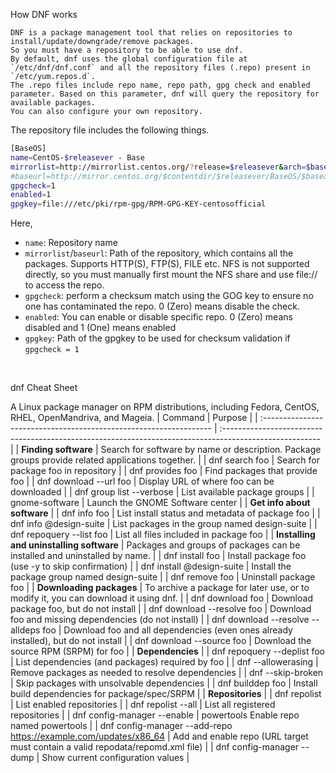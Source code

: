 
How DNF works

    DNF is a package management tool that relies on repositories to install/update/downgrade/remove packages.
    So you must have a repository to be able to use dnf.
    By default, dnf uses the global configuration file at `/etc/dnf/dnf.conf` and all the repository files (.repo) present in `/etc/yum.repos.d`.
    The .repo files include repo name, repo path, gpg check and enabled parameter. Based on this parameter, dnf will query the repository for available packages.
    You can also configure your own repository.

The repository file includes the following things.

```sh
[BaseOS]
name=CentOS-$releasever - Base
mirrorlist=http://mirrorlist.centos.org/?release=$releasever&arch=$basearch&repo=BaseOS&infra=$infra
#baseurl=http://mirror.centos.org/$contentdir/$releasever/BaseOS/$basearch/os/
gpgcheck=1
enabled=1
gpgkey=file:///etc/pki/rpm-gpg/RPM-GPG-KEY-centosofficial
```

Here,

- `name`: Repository name
- `mirrorlist`/`baseurl`: Path of the repository, which contains all the packages. Supports HTTP(S), FTP(S), FILE etc. NFS is not supported directly, so you must manually first mount the NFS share and use file:// to access the repo.
- `gpgcheck`: perform a checksum match using the GOG key to ensure no one has contaminated the repo. 0 (Zero) means disable the check.
- `enabled`: You can enable or disable specific repo. 0 (Zero) means disabled and 1 (One) means enabled
- `gpgkey`: Path of the gpgkey to be used for checksum validation if `gpgcheck = 1`

<br>

dnf Cheat Sheet

A Linux package manager on RPM distributions, including Fedora, CentOS, RHEL, OpenMandriva, and Mageia.
| Command | Purpose |
| :----------------------------------------------------------------- | :------------------------------------------------------------------------------------------------------ |
| **Finding software**                                                   | Search for software by name or description. Package groups provide related applications together.       |
| dnf search foo                                                     | Search for package foo in repository                                                                    |
| dnf provides foo                                                   | Find packages that provide foo                                                                          |
| dnf download --url foo                                             | Display URL of where foo can be downloaded                                                              |
| dnf group list --verbose                                           | List available package groups                                                                           |
| gnome-software                                                     | Launch the GNOME Software center                                                                        |
| **Get info about software**                                          |
| dnf info foo                                                       | List install status and metadata of package foo                                                         |
| dnf info @design-suite                                             | List packages in the group named design-suite                                                           |
| dnf repoquery --list foo                                           | List all files included in package foo                                                                  |
| **Installing and uninstalling software**                               | Packages and groups of packages can be installed and uninstalled by name.                               |
| dnf install foo                                                    | Install package foo (use -y to skip confirmation)                                                       |
| dnf install @design-suite                                          | Install the package group named design-suite                                                            |
| dnf remove foo                                                     | Uninstall package foo                                                                                   |
| **Downloading packages**                                               | To archive a package for later use, or to modify it, you can download it using dnf.                     |
| dnf download foo                                                   | Download package foo, but do not install                                                                |
| dnf download --resolve foo                                         | Download foo and missing dependencies (do not install)                                                  |
| dnf download --resolve --alldeps foo                               | Download foo and all dependencies (even ones already installed), but do not install                     |
| dnf download --source foo                                          | Download the source RPM (SRPM) for foo                                                                  |
| **Dependencies**                                                       |
| dnf repoquery --deplist foo                                        | List dependencies (and packages) required by foo                                                        |
| dnf --allowerasing                                                 | Remove packages as needed to resolve dependencies                                                       |
| dnf --skip-broken                                                  | Skip packages with unsolvable dependencies                                                              |
| dnf builddep foo                                                   | Install build dependencies for package/spec/SRPM                                                        |
| **Repositories**                                                       |
| dnf repolist                                                       | List enabled repositories                                                                               |
| dnf repolist --all                                                 | List all registered repositories                                                                        |
| dnf config-manager --enable                                        | powertools Enable repo named powertools                                                                 |
| dnf config-manager --add-repo <https://example.com/updates/x86_64> | Add and enable repo (URL target must contain a valid repodata/repomd.xml file)                          |
| dnf config-manager --dump                                          | Show current configuration values                                                                       |
